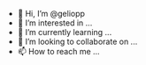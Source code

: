 - 👋 Hi, I’m @geliopp
- 👀 I’m interested in ...
- 🌱 I’m currently learning ...
- 💞️ I’m looking to collaborate on ...
- 📫 How to reach me ...

<!---
geliopp/geliopp is a ✨ special ✨ repository because its `README.md` (this file) appears on your GitHub profile.
You can click the Preview link to take a look at your changes.
--->
